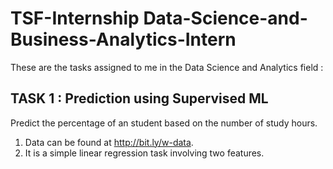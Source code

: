 # TSF-Internship  Data-Science-and-Business-Analytics-Intern

These are the tasks assigned to me in the Data Science and Analytics field :

## TASK 1 : Prediction using Supervised ML
  Predict the percentage of an student based on the number of study hours.
   1. Data can be found at http://bit.ly/w-data.
   2. It is a simple linear regression task involving two features.


